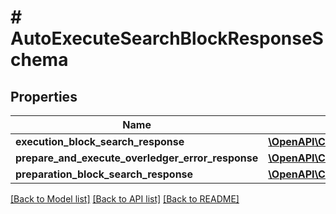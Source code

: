 # # AutoExecuteSearchBlockResponseSchema

## Properties

Name | Type | Description | Notes
------------ | ------------- | ------------- | -------------
**execution_block_search_response** | [**\OpenAPI\Client\Model\ExecuteSearchBlockResponse**](ExecuteSearchBlockResponse.md) |  | [optional]
**prepare_and_execute_overledger_error_response** | [**\OpenAPI\Client\Model\PrepareAndExecuteOverledgerErrorResponse**](PrepareAndExecuteOverledgerErrorResponse.md) |  | [optional]
**preparation_block_search_response** | [**\OpenAPI\Client\Model\PrepareSearchResponseSchema**](PrepareSearchResponseSchema.md) |  | [optional]

[[Back to Model list]](../../README.md#models) [[Back to API list]](../../README.md#endpoints) [[Back to README]](../../README.md)

